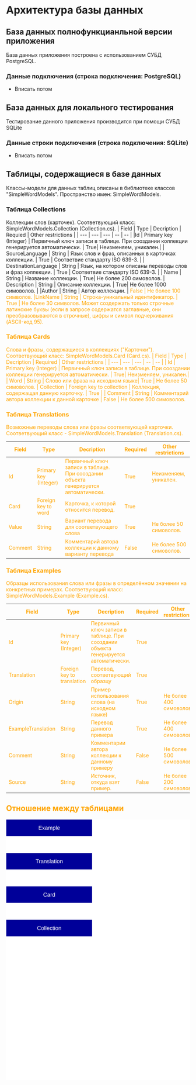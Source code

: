 # Архитектура базы данных

## База данных полнофункцианльной версии приложения

База данных приложения построена с использованием СУБД PostgreSQL.

### Данные подключения (строка подключения: PostgreSQL)

- Вписать потом

## База данных для локального тестирования

Тестирование данного приложения производится при помощи СУБД SQLite

### Данные строки подключения (строка подключения: SQLite)

- Вписать потом

## Таблицы, содержащиеся в базе данных

Классы-модели для данных таблиц описаны в библиотеке классов "SimpleWordModels". Пространство имен: SimpleWordModels.

### Таблица Collections

Коллекции слов (карточек). Соответвующий класс: SimpleWordModels.Collection (Collection.cs).
| Field | Type | Decription | Requied | Other restrictions |
| --- | --- | --- | -- | -- |
|Id | Primary key (Integer) | Первичный ключ записи в таблице. При сооздании коллекции генерируется автоматически. | True| Неизменяем, уникален.|
| SourceLanguage | String | Язык слов и фраз, описанных в карточках коллекции.  | True | Соответвие стандарту ISO 639-3. |
| DestinationLanguage | String | Язык, на котором описаны переводы слов и фраз коллекции. | True | Соответвие стандарту ISO 639-3. |
| Name | String | Название коллекции. | True| Не более 200 симоволов. 
| Description | String | Описание коллекции. | True| Не более 1000 симоволов.  |
|Author | String | Автор коллекции. | <font color="orange"> False | Не более 100 символов.
|LinkName | String | Строка-уникальный идентификатор. | True | Не более 30 символов. Может создержать только строчные латинские буквы (если в запросе содержатся заглавные, они преобразовываются в строчные), цифры и символ подчеркивания (ASCII-код 95).

### Таблица Cards

Слова и фразы, содержащиеся в коллекциях ("Карточки"). Соответвующий класс: SimpleWordModels.Card (Card.cs).
| Field | Type | Decription | Required | Other restrictions |
| --- | --- | --- | -- | -- |
| Id  | Primary key (Integer) | Первичный ключ записи в таблице. При сооздании коллекции генерируется автоматически. | True| Неизменяем, уникален.|
| Word | String | Слово или фраза на исходном языке| True | Не более 50 симоволов.
| Collection | Foreign key to collection | Коллекция, содержащая данную карточку. | True  |
| Comment | String | Комментарий автора коллекции к данной карточке | <font color="orange">  False | Не более 500 симоволов.

### Таблица Translations

Возможные переводы слова или фразы соответвующей карточки. Соответвующий класс - SimpleWordModels.Translation (Translation.cs).

| Field | Type | Decription | Required | Other restrictions |
| --- | --- | --- | -- | -- |
| Id  | Primary key (Integer) | Первичный ключ записи в таблице. При сооздании объекта генерируется автоматически. | True| Неизменяем, уникален.|
| Card | Foreign key to word | Карточка, к которой относится перевод. | True |
| Value | String | Вариант перевода для соответвующего слова  | True | Не более 50 симоволов. |
| Comment | String | Комментарий автора коллекции к данному варианту перевода | <font color="orange">  False | Не более 500 симоволов.

### Таблица Examples

Образцы использования слова или фразы в определённом значении на конкретных примерах. Соответвующий класс: SimpleWordModels.Example (Example.cs).

| Field | Type | Decription | Required | Other restrictions |
| --- | --- | --- | -- | -- |
| Id  | Primary key (Integer) | Первичный ключ записи в таблице. При сооздании объекта генерируется автоматически. | True| |
| Translation | Foreign key to translation | Перевод, соответвующий образцу | True | |
| Origin | String| Пример использования слова (на исходном языке) | True  | Не более 400 симоволов |
| ExampleTranslation | String | Перевод данного примера | True | Не более 400 симоволов |
| Comment | String | Комментарии автора коллекции к данному примеру | <font color="orange"> False | Не более 500 симоволов |
| Source | String | Источник, откуда взят пример. | <font color="orange"> False | Не более 200 симоволов

## Отношение между таблицами

<img src="DataBaseRelationsVersion1.svg">


